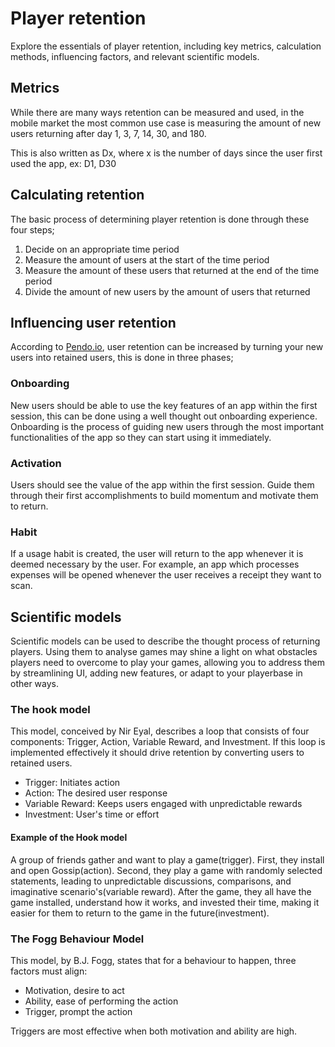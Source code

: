 # Player retention
Explore the essentials of player retention, including key metrics, calculation methods, influencing factors, and relevant scientific models.
## Metrics
While there are many ways retention can be measured and used, in the mobile market the most common use case is measuring the amount of new users returning after day 1, 3, 7, 14, 30, and 180.

This is also written as Dx, where x is the number of days since the user first used the app, ex: D1, D30

## Calculating retention

The basic process of determining player retention is done through these four steps;
1. Decide on an appropriate time period
2. Measure the amount of users at the start of the time period
3. Measure the amount of these users that returned at the end of the time period
4. Divide the amount of new users by the amount of users that returned

## Influencing user retention

According to [Pendo.io](https://www.pendo.io/glossary/user-retention/), user retention can be increased by turning your new users into retained users, this is done in three phases;

### Onboarding
New users should be able to use the key features of an app within the first session, this can be done using a well thought out onboarding experience. Onboarding is the process of guiding new users through the most important functionalities of the app so they can start using it immediately. 

### Activation
Users should see the value of the app within the first session. Guide them through their first accomplishments to build momentum and motivate them to return.

### Habit
If a usage habit is created, the user will return to the app whenever it is deemed necessary by the user. For example, an app which processes expenses will be opened whenever the user receives a receipt they want to scan. 

## Scientific models
Scientific models can be used to describe the thought process of returning players. Using them to analyse games may shine a light on what obstacles players need to overcome to play your games, allowing you to address them by streamlining UI, adding new features, or adapt to your playerbase in other ways.

### The hook model
This model, conceived by Nir Eyal, describes a loop that consists of four components: Trigger, Action, Variable Reward, and Investment. If this loop is implemented effectively it should drive retention by converting users to retained users.
- Trigger: Initiates action
- Action: The desired user response
- Variable Reward: Keeps users engaged with unpredictable rewards
- Investment: User's time or effort

#### Example of the Hook model
A group of friends gather and want to play a game(trigger). First, they install and open Gossip(action). Second, they play a game with randomly selected statements, leading to unpredictable discussions, comparisons, and imaginative scenario's(variable reward). After the game, they all have the game installed, understand how it works, and invested their time, making it easier for them to return to the game in the future(investment).

### The Fogg Behaviour Model
This model, by B.J. Fogg, states that for a behaviour to happen, three factors must align: 
- Motivation, desire to act
- Ability, ease of performing the action
- Trigger, prompt the action

Triggers are most effective when both motivation and ability are high.
